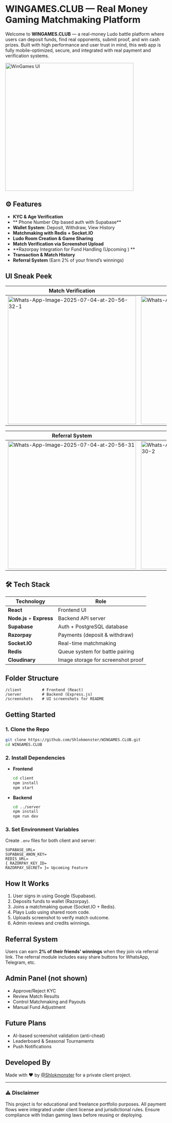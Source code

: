 

#  WINGAMES.CLUB — Real Money Gaming Matchmaking Platform

Welcome to **WINGAMES.CLUB** — a real-money Ludo battle platform where users can deposit funds, find real opponents, submit proof, and win cash prizes. Built with high performance and user trust in mind, this web app is fully mobile-optimized, secure, and integrated with real payment and verification systems.

<img src="https://i.ibb.co/4wj0yBkw/Whats-App-Image-2025-07-04-at-20-56-29.jpg" alt="WinGames UI" width="400"/>



## ⚙️ Features

-  **KYC & Age Verification**
-  ** Phone Number Otp based auth with Supabase**
-  **Wallet System**: Deposit, Withdraw, View History
-  **Matchmaking with Redis + Socket.IO**
-  **Ludo Room Creation & Game Sharing**
-  **Match Verification via Screenshot Upload**
-  **Razorpay Integration for Fund Handling (Upcoming ) **
-  **Transaction & Match History**
-  **Referral System** (Earn 2% of your friend’s winnings)

##  UI Sneak Peek

| Match Verification | Share Page | KYC Verification |
|--------------------|------------|------------------|
| <img src="https://i.ibb.co/Xk8jB4S6/Whats-App-Image-2025-07-04-at-20-56-32-1.jpg" alt="Whats-App-Image-2025-07-04-at-20-56-32-1" width="400" />|<img src="https://i.ibb.co/Lz8NZygb/Whats-App-Image-2025-07-04-at-20-56-32.jpg" alt="Whats-App-Image-2025-07-04-at-20-56-32"  width="400"/> | <img src="https://i.ibb.co/SD8Xf1N7/Whats-App-Image-2025-07-04-at-20-56-31-1.jpg" alt="Whats-App-Image-2025-07-04-at-20-56-31-1"  width="400" /> |

| Referral System | Transactions | Battle System |
|-----------------|------------------------|---------------|
| <img src="https://i.ibb.co/9Ft8bbG/Whats-App-Image-2025-07-04-at-20-56-31.jpg" alt="Whats-App-Image-2025-07-04-at-20-56-31"  width="400"/>|<img src="https://i.ibb.co/tMF8kbBv/Whats-App-Image-2025-07-04-at-20-56-30-2.jpg" alt="Whats-App-Image-2025-07-04-at-20-56-30-2"  width="400"/> | <img src="https://i.ibb.co/QvPVSwxn/Whats-App-Image-2025-07-04-at-20-56-30.jpg" alt="Whats-App-Image-2025-07-04-at-20-56-30"  width="400"/>|

## 🛠️ Tech Stack

| Technology    | Role                               |
|---------------|------------------------------------|
| **React**     | Frontend UI                        |
| **Node.js** + **Express** | Backend API server             |
| **Supabase**  | Auth + PostgreSQL database         |
| **Razorpay**  | Payments (deposit & withdraw)      |
| **Socket.IO** | Real-time matchmaking              |
| **Redis**     | Queue system for battle pairing    |
| **Cloudinary**| Image storage for screenshot proof |

##  Folder Structure

```
/client         # Frontend (React)
/server         # Backend (Express.js)
/screenshots    # UI screenshots for README
```

##  Getting Started

### 1. Clone the Repo
```bash
git clone https://github.com/Shlokmonster/WINGAMES.CLUB.git
cd WINGAMES.CLUB
```

### 2. Install Dependencies

- **Frontend**
  ```bash
  cd client
  npm install
  npm start
  ```

- **Backend**
  ```bash
  cd ../server
  npm install
  npm run dev
  ```

### 3. Set Environment Variables

Create `.env` files for both client and server:
```env
SUPABASE_URL=
SUPABASE_ANON_KEY=
REDIS_URL=
{ RAZORPAY_KEY_ID=
RAZORPAY_SECRET= }= Upcoming Feature
```

##  How It Works

1. User signs in using Google (Supabase).
2. Deposits funds to wallet (Razorpay).
3. Joins a matchmaking queue (Socket.IO + Redis).
4. Plays Ludo using shared room code.
5. Uploads screenshot to verify match outcome.
6. Admin reviews and credits winnings.

##  Referral System

Users can earn **2% of their friends' winnings** when they join via referral link. The referral module includes easy share buttons for WhatsApp, Telegram, etc.

##  Admin Panel (not shown)

- Approve/Reject KYC
- Review Match Results
- Control Matchmaking and Payouts
- Manual Fund Adjustment

## Future Plans

-  AI-based screenshot validation (anti-cheat)
-  Leaderboard & Seasonal Tournaments
-  Push Notifications

##  Developed By

Made with ❤️ by [@Shlokmonster](https://github.com/Shlokmonster) for a private client project.

---

### ⚠️ Disclaimer

This project is for educational and freelance portfolio purposes. All payment flows were integrated under client license and jurisdictional rules. Ensure compliance with Indian gaming laws before reusing or deploying.
